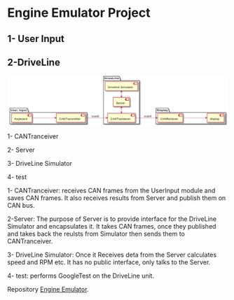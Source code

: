 # Engine Emulator Project

## 1- User Input

## 2-DriveLine

![Emulator](https://github.com/muncausen/BootCampMidTermLab/blob/main/Emulator/doc/emulator.png)

1- CANTranceiver

2- Server

3- DriveLine Simulator

4- test

1- CANTranceiver: receives CAN frames from the UserInput module and saves CAN frames. It also receives results from Server and publish them on CAN bus.
    
2-Server: The purpose of Server is to provide interface for the DriveLine Simulator and encapsulates it. It takes CAN frames, once they published and takes back the reulsts from Simulator then sends them to CANTranceiver.

3- DriveLine Simulator: Once it Receives deta from the Server calculates speed and RPM etc. It has no public interface, only talks to the Server.

4- test: performs GoogleTest on the DriveLine unit.

Repository [Engine Emulator](https://github.com/muncausen/BootCampMidTermLab/tree/main/Emulator).
